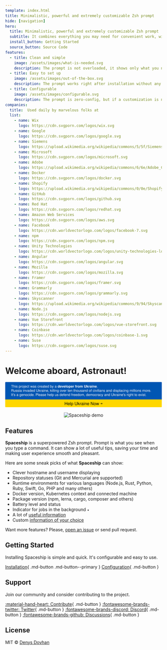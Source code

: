 ```yaml
---
template: index.html
title: Minimalistic, powerful and extremely customizable Zsh prompt
hide: [navigation]
hero:
  title: Minimalistic, powerful and extremely customizable Zsh prompt
  subtitle: It combines everything you may need for convenient work, without unnecessary complications, like a real spaceship.
  install_button: Getting Started
  source_button: Source Code
features:
  - title: Clean and simple
    image: /assets/images/what-is-needed.svg
    description: The prompt is not overloaded, it shows only what you need at the moment (current directory, git branch, etc).
  - title: Easy to set up
    image: /assets/images/out-of-the-box.svg
    description: The prompt works right after installation without any additional configuration. install it and use it.
  - title: Configurable
    image: /assets/images/configurable.svg
    description: The prompt is zero-config, but if a customization is needed, it provides an easy-to-use interface for customization.
companies:
  title:  Used daily by marvelous folks at
  list:
    - name: Wix
      logo: https://cdn.svgporn.com/logos/wix.svg
    - name: Google
      logo: https://cdn.svgporn.com/logos/google.svg
    - name: Siemens
      logo: https://upload.wikimedia.org/wikipedia/commons/5/5f/Siemens-logo.svg
    - name: Microsoft
      logo: https://cdn.svgporn.com/logos/microsoft.svg
    - name: Adobe
      logo: https://upload.wikimedia.org/wikipedia/commons/6/6e/Adobe_Corporate_logo.svg
    - name: Docker
      logo: https://cdn.svgporn.com/logos/docker.svg
    - name: Shopify
      logo: https://upload.wikimedia.org/wikipedia/commons/0/0e/Shopify_logo_2018.svg
    - name: GitHub
      logo: https://cdn.svgporn.com/logos/github.svg
    - name: Red Hat
      logo: https://cdn.svgporn.com/logos/redhat.svg
    - name: Amazon Web Services
      logo: https://cdn.svgporn.com/logos/aws.svg
    - name: Facebook
      logo: https://cdn.worldvectorlogo.com/logos/facebook-7.svg
    - name: npm
      logo: https://cdn.svgporn.com/logos/npm.svg
    - name: Unity Technologies
      logo: https://cdn.worldvectorlogo.com/logos/unity-technologies-logo.svg
    - name: Angular
      logo: https://cdn.svgporn.com/logos/angular.svg
    - name: Mozilla
      logo: https://cdn.svgporn.com/logos/mozilla.svg
    - name: Framer
      logo: https://cdn.svgporn.com/logos/framer.svg
    - name: Grammarly
      logo: https://cdn.svgporn.com/logos/grammarly.svg
    - name: Skyscanner
      logo: https://upload.wikimedia.org/wikipedia/commons/9/94/Skyscanner_Logo_LockupHorizontal_SkyBlue_RGB.svg
    - name: Node.js
      logo: https://cdn.svgporn.com/logos/nodejs.svg
    - name: Vue Storefront
      logo: https://cdn.worldvectorlogo.com/logos/vue-storefront.svg
    - name: Coinbase
      logo: https://cdn.worldvectorlogo.com/logos/coinbase-1.svg
    - name: Suse
      logo: https://cdn.svgporn.com/logos/suse.svg
---
```


# Welcome aboard, Astronaut!

[![SWUbanner](https://raw.githubusercontent.com/vshymanskyy/StandWithUkraine/main/banner-direct-single.svg)](https://stand-with-ukraine.pp.ua)

<p align="center">
  <script id="asciicast-513451" src="https://asciinema.org/a/513451.js" data-autoplay="true" data-loop="true" data-preload="true" data-size="small" async></script>
  <noscript>
    <object type="image/svg+xml" data="/assets/images/spaceship-demo.svg">
      <img src="/assets/images/spaceship-demo.gif" alt="Spaceship demo" />
    </object>
  </noscript>
</p>

## Features

**Spaceship** is a superpowered Zsh prompt. Prompt is what you see when you type a command. It can show a lot of useful tips, saving your time and making user experience smooth and pleasant.

Here are some sneak picks of what **Spaceship** can show:

- Clever hostname and username displaying
- Repository statuses (Git and Mercurial are supported)
- Runtime environments for various languages (Node.js, Rust, Python, Ruby, Swift, Go, PHP and many others)
- Docker version, Kubernetes context and connected machine
- Package version (npm, lerna, cargo, composer and others)
- Battery level and status
- Indicator for jobs in the background `✦`
- A lot of [useful information](/sections)
- Custom [information of your choice](/advanced/creating-section)

Want more features? Please, [open an issue](https://github.com/spaceship-prompt/yspaceship-prompt/issues/new/choose) or send pull request.

## Getting Started

Installing Spaceship is simple and quick. It's configurable and easy to use.

[Installation](/getting-started){ .md-button .md-button--primary }
[Configuration](/config/intro){ .md-button }

## Support

Join our community and consider contributing to the project.

[:material-hand-heart: Contribute](/contribute){ .md-button }
[:fontawesome-brands-twitter: Twitter](https//twitter.com/SpaceshipPrompt){ .md-button }
[:fontawesome-brands-discord: Discord](https://discord.gg/NTQWz8Dyt9){ .md-button }
[:fontawesome-brands-github: Discussions](https://github.com/spaceship-prompt/spaceship-prompt/discussions/){ .md-button }

## License

MIT © [Denys Dovhan](http://denysdovhan.com)

[^1]: The list of companies and projects whose contributors are using Spaceship is assembled based on people who opened an issue or PR to Spaceship's repo and explicitly specified their position at those companies and projects.
